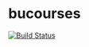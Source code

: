 # bucourses

[![Build Status](https://travis-ci.org/quinnyyy/bucourses.svg?branch=master)](https://travis-ci.org/quinnyyy/bucourses)
